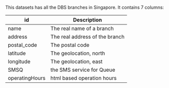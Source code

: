 This datasets has all the DBS branches in Singapore.
It contains 7 columns:

id  | Description
------------- | -------------
name  | The real name of a branch
address | The real address of the branch
postal_code | The postal code
latitude | The geolocation, north
longitude | The geolocation, east
SMSQ | the SMS service for Queue
operatingHours | html based operation hours
